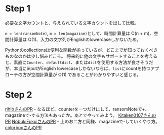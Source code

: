 # Step 1

必要な文字カウントと、与えられている文字カウントを出して比較。

`n = len(ransomNote)`, `m = len(magazine)`として、時間計算量は O(n + m)、空間計算量は O(1)、入力の文字列がEnglishのlowercaseしかないため。

Pythonのcollectionsは便利な関数が揃っているが、どこまでが知っておくべきものなのかは少し悩みどころ。
将来的に他の文字もサポートすることを考えると、素直に`Counter`、`defaultdict`、または`dict`を使用する方法が良さそうだが、本当にinputがEnglish lowercaseしかないならば、`list`にcountを持つアプローチの方が空間計算量が O(1) であることがわかりやすいと感じる。

# Step 2

[rihibさんのPR](https://github.com/rihib/leetcode/pull/34)
    - なるほど、counterを一つだけにして、ransomNoteで+、magazineで-する方法もあったか。あとでやってみよう。
[Kitaken0107さんのPR](https://github.com/Kitaken0107/GrindEasy/pull/28)
[NobukiFukuiさんのPR](https://github.com/NobukiFukui/Grind75-ProgrammingTraining/pull/26)
    - 上のお二方と同様、magazineで-していくやり方。
[colorboxさんのPR](https://github.com/colorbox/leetcode/pull/17)